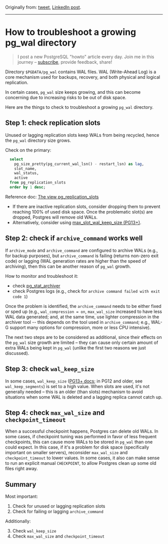 Originally from: [tweet](https://twitter.com/samokhvalov/status/1717773398586298703), [LinkedIn post]().

---

# How to troubleshoot a growing pg_wal directory

> I post a new PostgreSQL "howto" article every day. Join me in this
> journey – [subscribe](https://twitter.com/samokhvalov/), provide feedback, share!

Directory `$PGDATA/pg_wal` contains WAL files. WAL (Write-Ahead Log) is a core mechanism used for backups, recovery, and
both physical and logical replication.

In certain cases, `pg_wal` size keeps growing, and this can become concerning due to increasing risks to be out of disk
space.

Here are the things to check to troubleshoot a growing `pg_wal` directory.

## Step 1: check replication slots

Unused or lagging replication slots keep WALs from being recycled, hence the `pg_wal` directory size grows.

Check on the primary:

```sql
  select
    pg_size_pretty(pg_current_wal_lsn() - restart_lsn) as lag,
    slot_name,
    wal_status,
    active
  from pg_replication_slots
  order by 1 desc;
```

Reference doc: [The view pg_replication_slots](https://postgresql.org/docs/current/view-pg-replication-slots.html)

- If there are inactive replication slots, consider dropping them to prevent reaching 100% of used disk space. Once the
  problematic slot(s) are dropped, Postgres will remove old WALs.
- Alternatively, consider using 
  [max_slot_wal_keep_size (PG13+)](https://postgresqlco.nf/doc/en/param/max_slot_wal_keep_size/).

## Step 2: check if `archive_command` works well

If `archive_mode` and `archive_command` are configured to archive WALs (e.g., for backup purposes), but 
`archive_command` is failing (returns non-zero exit code) or lagging (WAL generation rates are higher than the speed of
archiving), then this can be another reason of `pg_wal` growth.

How to monitor and troubleshoot it:

- check [pg_stat_archiver](https://postgresql.org/docs/current/monitoring-stats.html#MONITORING-PG-STAT-ARCHIVER-VIEW)
- check Postgres logs (e.g., check for `archive command failed with exit code 1`)

Once the problem is identified, the `archive_command` needs to be either fixed or sped up (e.g., `wal_compression = on`,
`max_wal_size` increased to have less WAL data generated; and, at the same time, use lighter compression in the archiver
tool -- this depends on the tool used in `archive_command`; e.g., WAL-G support many options for compression, more or
less CPU intensive).

The next two steps are to be considered as additional, since their effects on the `pg_wal` size growth are limited – 
they can cause only certain amount of extra WALs being kept in `pg_wal` 
(unlike the first two reasons we just discussed).

## Step 3: check `wal_keep_size`

In some cases, `wal_keep_size` ([PG13+ docs](https://postgresqlco.nf/doc/en/param/wal_keep_size/); in PG12 and older, 
see `wal_keep_segments`) is set to a high value. When slots are used, it's not generally needed – this is an older (than
slots) mechanism to avoid situations when some WAL is deleted and a lagging replica cannot catch up.

## Step 4: check `max_wal_size` and `checkpoint_timeout`

When a successful checkpoint happens, Postgres can delete old WALs. In some cases, if checkpoint tuning was performed in
favor of less frequent checkpoints, this can cause more WALs to be stored in `pg_wal` than one could expect. In this 
case, if it's a problem for disk space (specifically important on smaller servers), reconsider `max_wal_size` and 
`checkpoint_timeout` to lower values. In some cases, it also can make sense to run an explicit manual `CHECKPOINT`, to
allow Postgres clean up some old files right away.

## Summary

Most important:

1. Check for unused or lagging replication slots
2. Check for failing or lagging `archive_command`

Additionally:

3. Check `wal_keep_size`
4. Check `max_wal_size` and `checkpoint_timeout`
